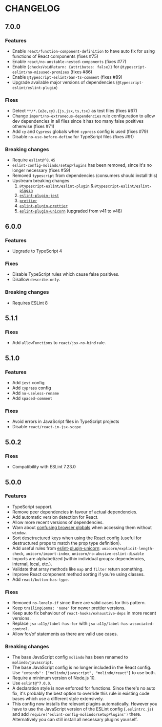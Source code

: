 # CHANGELOG

## 7.0.0

### Features

 - Enable `react/function-component-definition` to have auto fix for using functions of React components (fixes #75)
 - Enable `react/no-unstable-nested-components` (fixes #77)
 - Enable `{checksVoidReturn: {attributes: false}}` for `@typescript-eslint/no-misused-promises` (fixes #86)
 - Enable `@typescript-eslint/ban-ts-comment` (fixes #89)
 - Upgrade available major versions of dependencies (`@typescript-eslint/eslint-plugin`)

### Fixes

 - Detect `**/*.{e2e,cy}.{js,jsx,ts,tsx}` as test files (fixes #67)
 - Change `import/no-extraneous-dependencies` rule configuration to allow dev dependencies in all files since it has too many false positives otherwise (fixes #71)
 - Add `cy` and `Cypress` globals when `cypress` config is used (fixes #79)
 - Disable `no-use-before-define` for TypeScript files (fixes #91)

### Breaking changes

 - Require `eslint@^8.45`
 - `eslint-config-molindo/setupPlugins` has been removed, since it's no longer necessary (fixes #59)
 - Removed `typescript` from dependencies (consumers should install this)
 - Upstream breaking changes
    1. [`@typescript-eslint/eslint-plugin` & `@typescript-eslint/eslint-plugin`](https://github.com/typescript-eslint/typescript-eslint/blob/main/CHANGELOG.md#breaking-changes)
    2. [`eslint-plugin-jest`](https://github.com/jest-community/eslint-plugin-jest/blob/main/CHANGELOG.md#2700-2022-08-28)
    3. [`prettier`](https://prettier.io/blog/2023/07/05/3.0.0.html)
    4. [`eslint-plugin-prettier`](https://github.com/prettier/eslint-plugin-prettier/blob/master/CHANGELOG.md#500)
    5. [`eslint-plugin-unicorn`](https://github.com/sindresorhus/eslint-plugin-unicorn/releases) (upgraded from v41 to v48)

## 6.0.0

### Features

 - Upgrade to TypeScript 4

### Fixes

 - Disable TypeScript rules which cause false positives.
 - Disallow `describe.only`.

### Breaking changes

 - Requires ESLint 8

## 5.1.1

### Fixes

 - Add `allowFunctions` to `react/jsx-no-bind` rule.

## 5.1.0

### Features

 - Add `jest` config
 - Add `cypress` config
 - Add `no-useless-rename`
 - Add `spaced-comment`

### Fixes

 - Avoid errors in JavaScript files in TypeScript projects
 - Disable `react/react-in-jsx-scope`

## 5.0.2

### Fixes

 - Compatibility with ESLint 7.23.0

## 5.0.0

### Features

 - TypeScript support.
 - Remove peer dependencies in favour of actual dependencies.
 - Add automatic version detection for React.
 - Allow more recent versions of dependencies.
 - Warn about [confusing browser globals](https://www.npmjs.com/package/confusing-browser-globals) when accessing them without `window`.
 - Sort desctructured keys when using the React config (useful for destructured props to match the prop type definition).
 - Add useful rules from [eslint-plugin-unicorn](https://github.com/sindresorhus/eslint-plugin-unicorn): `unicorn/explicit-length-check`, `unicorn/import-index`, `unicorn/no-abusive-eslint-disable`
 - Imports are alphabetized (within individual groups: dependencies, internal, local, etc.).
 - Validate that array methods like `map` and `filter` return something.
 - Improve React component method sorting if you're using classes.
 - Add `react/button-has-type`.

### Fixes

 - Removed `no-lonely-if` since there are valid cases for this pattern.
 - Keep `trailingComma: 'none'` for newer prettier versions.
 - Keep auto fix behaviour of `react-hooks/exhaustive-deps` in more recent versions.
 - Replace `jsx-a11y/label-has-for` with `jsx-a11y/label-has-associated-control`.
 - Allow for/of statements as there are valid use cases.

### Breaking changes

 - The base JavaScript config `molindo` has been renamed to `molindo/javascript`.
 - The base JavaScript config is no longer included in the React config. Use `"extends": ["molindo/javascript", "molindo/react"]` to use both.
 - Require a minimum version of Node.js 10.
 - Use `eslint@^7.0.0`.
 - A declaration style is now enforced for functions. Since there's no auto fix, it's probably the best option to override this rule in existing code bases which use a different style extensively.
 - This config now installs the relevant plugins automatically. However you have to use the JavaScript version of the ESLint config (`.eslintrc.js`) and add `require('eslint-config-molindo/setupPlugins')` there. Alternatively you can still install all necessary plugins yourself.

